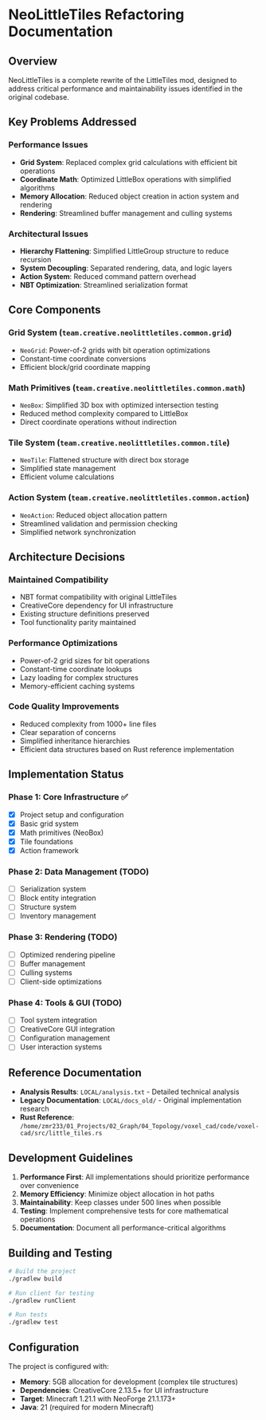 # NeoLittleTiles Refactoring Documentation

## Overview

NeoLittleTiles is a complete rewrite of the LittleTiles mod, designed to address critical performance and maintainability issues identified in the original codebase.

## Key Problems Addressed

### Performance Issues
- **Grid System**: Replaced complex grid calculations with efficient bit operations
- **Coordinate Math**: Optimized LittleBox operations with simplified algorithms  
- **Memory Allocation**: Reduced object creation in action system and rendering
- **Rendering**: Streamlined buffer management and culling systems

### Architectural Issues
- **Hierarchy Flattening**: Simplified LittleGroup structure to reduce recursion
- **System Decoupling**: Separated rendering, data, and logic layers
- **Action System**: Reduced command pattern overhead
- **NBT Optimization**: Streamlined serialization format

## Core Components

### Grid System (`team.creative.neolittletiles.common.grid`)
- `NeoGrid`: Power-of-2 grids with bit operation optimizations
- Constant-time coordinate conversions
- Efficient block/grid coordinate mapping

### Math Primitives (`team.creative.neolittletiles.common.math`)
- `NeoBox`: Simplified 3D box with optimized intersection testing
- Reduced method complexity compared to LittleBox
- Direct coordinate operations without indirection

### Tile System (`team.creative.neolittletiles.common.tile`)
- `NeoTile`: Flattened structure with direct box storage
- Simplified state management
- Efficient volume calculations

### Action System (`team.creative.neolittletiles.common.action`)
- `NeoAction`: Reduced object allocation pattern
- Streamlined validation and permission checking
- Simplified network synchronization

## Architecture Decisions

### Maintained Compatibility
- NBT format compatibility with original LittleTiles
- CreativeCore dependency for UI infrastructure
- Existing structure definitions preserved
- Tool functionality parity maintained

### Performance Optimizations
- Power-of-2 grid sizes for bit operations
- Constant-time coordinate lookups  
- Lazy loading for complex structures
- Memory-efficient caching systems

### Code Quality Improvements
- Reduced complexity from 1000+ line files
- Clear separation of concerns
- Simplified inheritance hierarchies
- Efficient data structures based on Rust reference implementation

## Implementation Status

### Phase 1: Core Infrastructure ✅
- [x] Project setup and configuration
- [x] Basic grid system
- [x] Math primitives (NeoBox)
- [x] Tile foundations
- [x] Action framework

### Phase 2: Data Management (TODO)
- [ ] Serialization system
- [ ] Block entity integration
- [ ] Structure system
- [ ] Inventory management

### Phase 3: Rendering (TODO)
- [ ] Optimized rendering pipeline
- [ ] Buffer management
- [ ] Culling systems
- [ ] Client-side optimizations

### Phase 4: Tools & GUI (TODO)  
- [ ] Tool system integration
- [ ] CreativeCore GUI integration
- [ ] Configuration management
- [ ] User interaction systems

## Reference Documentation

- **Analysis Results**: `LOCAL/analysis.txt` - Detailed technical analysis
- **Legacy Documentation**: `LOCAL/docs_old/` - Original implementation research
- **Rust Reference**: `/home/zmr233/01_Projects/02_Graph/04_Topology/voxel_cad/code/voxel-cad/src/little_tiles.rs`

## Development Guidelines

1. **Performance First**: All implementations should prioritize performance over convenience
2. **Memory Efficiency**: Minimize object allocation in hot paths
3. **Maintainability**: Keep classes under 500 lines when possible
4. **Testing**: Implement comprehensive tests for core mathematical operations
5. **Documentation**: Document all performance-critical algorithms

## Building and Testing

```bash
# Build the project
./gradlew build

# Run client for testing
./gradlew runClient

# Run tests
./gradlew test
```

## Configuration

The project is configured with:
- **Memory**: 5GB allocation for development (complex tile structures)
- **Dependencies**: CreativeCore 2.13.5+ for UI infrastructure
- **Target**: Minecraft 1.21.1 with NeoForge 21.1.173+
- **Java**: 21 (required for modern Minecraft)